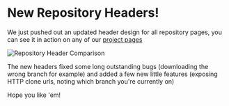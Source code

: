 # New Repository Headers!

We just pushed out an updated header design for all repository pages, you can see it in action on any of our [project pages](http://github.com/rails/rails)

![Repository Header Comparison](http://share.kyleneath.com/captures/skitched-20091227-193611.jpg)

The new headers fixed some long outstanding bugs (downloading the wrong branch for example) and added a few new little features (exposing HTTP clone urls, noting which branch you're currently on)

Hope you like 'em!